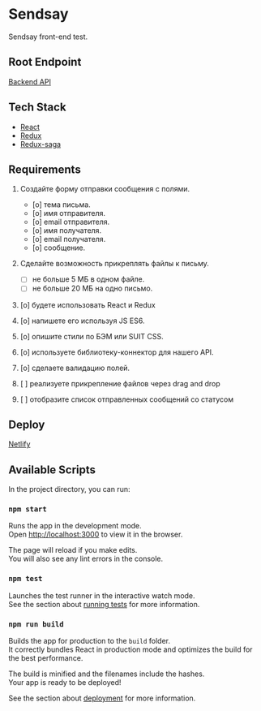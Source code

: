 # Sendsay
Sendsay front-end test.

## Root Endpoint
[Backend API](https://api.sendsay.ru/clu180)

## Tech Stack
- [React](https://reactjs.org/)
- [Redux](https://www.npmjs.com/package/redux)
- [Redux-saga](https://www.npmjs.com/package/redux-saga)

## Requirements
1. Создайте форму отправки сообщения с полями.
    * [o] тема письма.
    * [o] имя отправителя.
    * [o] email отправителя.
    * [o] имя получателя.
    * [o] email получателя.
    * [o] сообщение.

2. Сделайте возможность прикреплять файлы к письму.
    * [ ] не больше 5 МБ в одном файле.
    * [ ] не больше 20 МБ на одно письмо.

3. [o] будете использовать React и Redux

4. [o] напишете его используя JS ES6.

5. [o] опишите стили по БЭМ или SUIT CSS.

6. [o] используете библиотеку-коннектор для нашего API. 

7. [o] сделаете валидацию полей. 

8. [ ] реализуете прикрепление файлов через drag and drop

9. [ ] отобразите список отправленных сообщений со статусом







## Deploy
[Netlify](https://nostalgic-kepler-363d85.netlify.com/)

## Available Scripts

In the project directory, you can run:

### `npm start`

Runs the app in the development mode.<br>
Open [http://localhost:3000](http://localhost:3000) to view it in the browser.

The page will reload if you make edits.<br>
You will also see any lint errors in the console.

### `npm test`

Launches the test runner in the interactive watch mode.<br>
See the section about [running tests](https://facebook.github.io/create-react-app/docs/running-tests) for more information.

### `npm run build`

Builds the app for production to the `build` folder.<br>
It correctly bundles React in production mode and optimizes the build for the best performance.

The build is minified and the filenames include the hashes.<br>
Your app is ready to be deployed!

See the section about [deployment](https://facebook.github.io/create-react-app/docs/deployment) for more information.